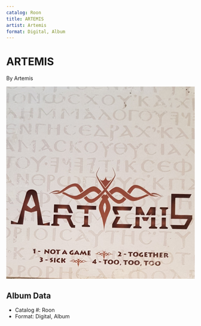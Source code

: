 ```yaml
---
catalog: Roon
title: ARTEMIS
artist: Artemis
format: Digital, Album
---
```


# ARTEMIS

By Artemis

![](../../assets/albumcovers/Artemis-ARTEMIS.png)

## Album Data

- Catalog #: Roon
- Format: Digital, Album

